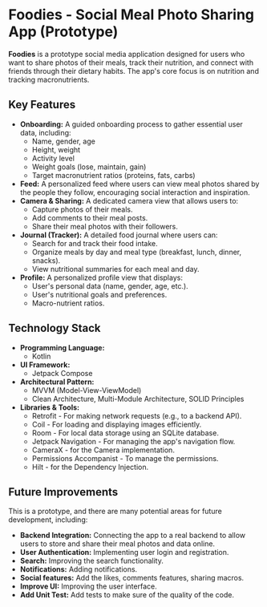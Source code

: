 # Foodies - Social Meal Photo Sharing App (Prototype)

**Foodies** is a prototype social media application designed for users who want to share photos of their meals, track their nutrition, and connect with friends through their dietary habits. The app's core focus is on nutrition and tracking macronutrients.

## Key Features

*   **Onboarding:** A guided onboarding process to gather essential user data, including:
    *   Name, gender, age
    *   Height, weight
    *   Activity level
    *   Weight goals (lose, maintain, gain)
    *   Target macronutrient ratios (proteins, fats, carbs)
*   **Feed:** A personalized feed where users can view meal photos shared by the people they follow, encouraging social interaction and inspiration.
*   **Camera & Sharing:** A dedicated camera view that allows users to:
    *   Capture photos of their meals.
    *   Add comments to their meal posts.
    *   Share their meal photos with their followers.
*   **Journal (Tracker):** A detailed food journal where users can:
    *   Search for and track their food intake.
    *   Organize meals by day and meal type (breakfast, lunch, dinner, snacks).
    *   View nutritional summaries for each meal and day.
*   **Profile:** A personalized profile view that displays:
    *   User's personal data (name, gender, age, etc.).
    *   User's nutritional goals and preferences.
    *   Macro-nutrient ratios.

## Technology Stack

*   **Programming Language:**
    *   Kotlin
*   **UI Framework:**
    *   Jetpack Compose
*   **Architectural Pattern:**
    *   MVVM (Model-View-ViewModel)
    *   Clean Architecture, Multi-Module Architecture, SOLID Principles
*   **Libraries & Tools:**
    *   Retrofit - For making network requests (e.g., to a backend API).
    *   Coil - For loading and displaying images efficiently.
    *   Room - For local data storage using an SQLite database.
    * Jetpack Navigation - For managing the app's navigation flow.
    * CameraX - for the Camera implementation.
    * Permissions Accompanist - To manage the permissions.
    * Hilt - for the Dependency Injection.

## Future Improvements

This is a prototype, and there are many potential areas for future development, including:

*   **Backend Integration:** Connecting the app to a real backend to allow users to store and share their meal photos and data online.
*   **User Authentication:** Implementing user login and registration.
*   **Search:** Improving the search functionality.
*   **Notifications:** Adding notifications.
*   **Social features:** Add the likes, comments features, sharing macros.
*   **Improve UI:** Improving the user interface.
*   **Add Unit Test:** Add tests to make sure of the quality of the code.
